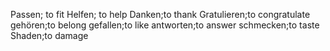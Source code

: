Passen; to fit
Helfen; to help
Danken;to thank
Gratulieren;to congratulate
gehören;to belong
gefallen;to like
antworten;to answer
schmecken;to taste
Shaden;to damage

